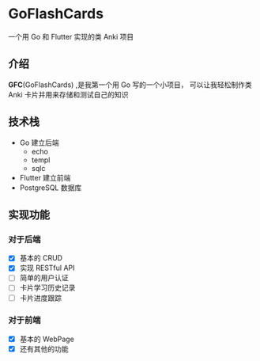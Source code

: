 # GoFlashCards

一个用 Go 和 Flutter 实现的类 Anki 项目

## 介绍

**GFC**(GoFlashCards) ,是我第一个用 Go 写的一个小项目，
可以让我轻松制作类 Anki 卡片并用来存储和测试自己的知识

## 技术栈

- Go 建立后端
  - echo
  - templ
  - sqlc
- Flutter 建立前端
- PostgreSQL 数据库

## 实现功能

### 对于后端

- [x] 基本的 CRUD
- [x] 实现 RESTful API
- [ ] 简单的用户认证
- [ ] 卡片学习历史记录
- [ ] 卡片进度跟踪

### 对于前端

- [x] 基本的 WebPage
- [x] 还有其他的功能
